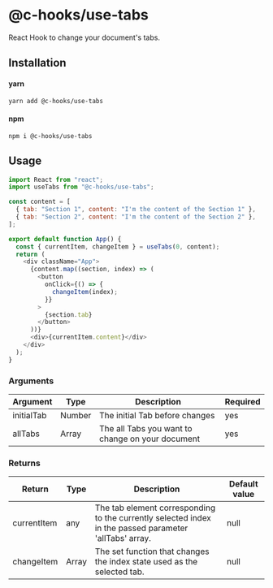 # @c-hooks/use-tabs

React Hook to change your document's tabs.

## Installation

#### yarn

`yarn add @c-hooks/use-tabs`

#### npm

`npm i @c-hooks/use-tabs`

## Usage

```js
import React from "react";
import useTabs from "@c-hooks/use-tabs";

const content = [
  { tab: "Section 1", content: "I'm the content of the Section 1" },
  { tab: "Section 2", content: "I'm the content of the Section 2" },
];

export default function App() {
  const { currentItem, changeItem } = useTabs(0, content);
  return (
    <div className="App">
      {content.map((section, index) => (
        <button
          onClick={() => {
            changeItem(index);
          }}
        >
          {section.tab}
        </button>
      ))}
      <div>{currentItem.content}</div>
    </div>
  );
}
```

### Arguments

| Argument | Type   | Description                                | Required |
| -------- | ------ | ------------------------------------------ | -------- |
| initialTab | Number | The initial Tab before changes | yes      |
| allTabs | Array | The all Tabs you want to change on your document | yes      |

### Returns

| Return | Type   | Description                                | Default value |
| -------- | ------ | ------------------------------------------ | -------- |
| currentItem | any | The tab element corresponding to the currently selected index in the passed parameter 'allTabs' array. | null      |
| changeItem | Array | The set function that changes the index state used as the selected tab. | null      |